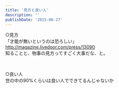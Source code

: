 ```yaml
---
title: '見方と良い人'
description: ''
publishDate: '2015-06-27'
---
```


<p>○見方<br>
「才能が無いというのは恐ろしい」<br>
<a href="http://magazine.livedoor.com/press/13090">http://magazine.livedoor.com/press/13090</a><br>
知ることと、物事の見方ってすごく大事だな、と。</p>
<p>&nbsp;</p>
<p>○良い人<br>
世の中の90%くらいは良い人でできてるんじゃないか</p>


